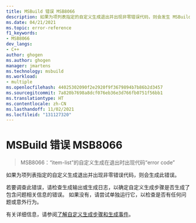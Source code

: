 ```yaml
---
title: MSBuild 错误 MSB8066
description: 如果为项列表指定的自定义生成退出并出现非零错误代码，则会发生 MSBuild 错误 MSB8066。
ms.date: 04/21/2021
ms.topic: error-reference
f1_keywords:
- MSB8066
dev_langs:
- C++
author: ghogen
ms.author: ghogen
manager: jmartens
ms.technology: msbuild
ms.workload:
- multiple
ms.openlocfilehash: 44025302090f2e2920f9f3679894b7b86b2d3457
ms.sourcegitcommit: 7a820b7698a8dcf076eb36e3d766fb0751f56bb1
ms.translationtype: HT
ms.contentlocale: zh-CN
ms.lasthandoff: 11/02/2021
ms.locfileid: "131127320"
---
```

# <a name="msbuild-error-msb8066"></a>MSBuild 错误 MSB8066

> MSB8066：“item-list”的自定义生成在退出时出现代码“error code” 

如果为项列表指定的自定义生成退出并出现非零错误代码，则会生成此错误。

若要调查此错误，请检查生成输出或生成日志，以确定自定义生成步骤是否生成了包含问题相关信息的错误。 如果没有，请尝试单独运行它，以检查是否有任何问题或意外行为。

有关详细信息，请参阅[了解自定义生成步骤和生成事件](/cpp/build/understanding-custom-build-steps-and-build-events)。
